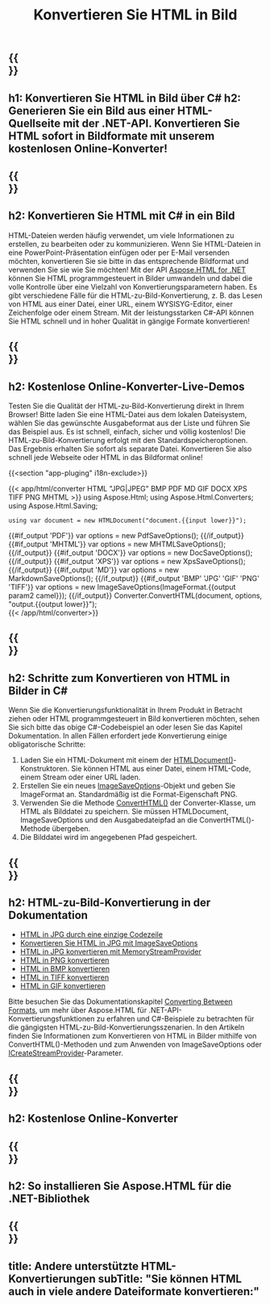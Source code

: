 ﻿---
translation: true
template: /templates/_template-conversion-child.md
title: Konvertieren Sie HTML in Bild
description: Konvertieren Sie HTML in C# in ein Bild. Verwenden Sie einfach die Konverter-API innerhalb von ASP.NET oder einer beliebigen .NET-Anwendung. Probieren Sie kostenlos den Online-HTML-zu-Bild-Konverter aus!
url: /net/conversion/html-to-image/
family: html
platformtag: net
feature: conversion
informat: HTML
outformat: Image
otherformats: PDF DOCX XPS JPEG GIF PNG TIFF BMP XHTML MHTML MD
---

{{<section banner>}}
---
h1: Konvertieren Sie HTML in Bild über C#
h2: Generieren Sie ein Bild aus einer HTML-Quellseite mit der .NET-API. Konvertieren Sie HTML sofort in Bildformate mit unserem kostenlosen Online-Konverter!
---

{{<section overview>}}
---
h2: Konvertieren Sie HTML mit C# in ein Bild
---

HTML-Dateien werden häufig verwendet, um viele Informationen zu erstellen, zu bearbeiten oder zu kommunizieren. Wenn Sie HTML-Dateien in eine PowerPoint-Präsentation einfügen oder per E-Mail versenden möchten, konvertieren Sie sie bitte in das entsprechende Bildformat und verwenden Sie sie wie Sie möchten! Mit der API [Aspose.HTML for .NET](https://products.aspose.com/html/net/) können Sie HTML programmgesteuert in Bilder umwandeln und dabei die volle Kontrolle über eine Vielzahl von Konvertierungsparametern haben. Es gibt verschiedene Fälle für die HTML-zu-Bild-Konvertierung, z. B. das Lesen von HTML aus einer Datei, einer URL, einem WYSISYG-Editor, einer Zeichenfolge oder einem Stream. Mit der leistungsstarken C#-API können Sie HTML schnell und in hoher Qualität in gängige Formate konvertieren!

{{<section demos>}}
---
h2: Kostenlose Online-Konverter-Live-Demos
---

Testen Sie die Qualität der HTML-zu-Bild-Konvertierung direkt in Ihrem Browser! Bitte laden Sie eine HTML-Datei aus dem lokalen Dateisystem, wählen Sie das gewünschte Ausgabeformat aus der Liste und führen Sie das Beispiel aus. Es ist schnell, einfach, sicher und völlig kostenlos! Die HTML-zu-Bild-Konvertierung erfolgt mit den Standardspeicheroptionen. Das Ergebnis erhalten Sie sofort als separate Datei. Konvertieren Sie also schnell jede Webseite oder HTML in das Bildformat online!

{{<section "app-pluging" i18n-exclude>}}

{{< app/html/converter HTML "JPG|JPEG" BMP PDF MD  GIF DOCX XPS TIFF PNG MHTML >}}
using Aspose.Html;
using Aspose.Html.Converters;
using Aspose.Html.Saving;

    using var document = new HTMLDocument("document.{{input lower}}");
{{#if_output 'PDF'}}
    var options = new PdfSaveOptions();
{{/if_output}}
{{#if_output 'MHTML'}}
    var options = new MHTMLSaveOptions();
{{/if_output}}
{{#if_output 'DOCX'}}
    var options = new DocSaveOptions();
{{/if_output}}
{{#if_output 'XPS'}}
    var options = new XpsSaveOptions();
{{/if_output}}
{{#if_output 'MD'}}
    var options = new MarkdownSaveOptions();
{{/if_output}}
{{#if_output 'BMP' 'JPG' 'GIF' 'PNG' 'TIFF'}}
    var options = new ImageSaveOptions(ImageFormat.{{output param2 camel}});
{{/if_output}}
    Converter.ConvertHTML(document, options, "output.{{output lower}}");   
{{< /app/html/converter>}} 


{{<section steps>}}
---
h2: Schritte zum Konvertieren von HTML in Bilder in C#
---

Wenn Sie die Konvertierungsfunktionalität in Ihrem Produkt in Betracht ziehen oder HTML programmgesteuert in Bild konvertieren möchten, sehen Sie sich bitte das obige C#-Codebeispiel an oder lesen Sie das Kapitel Dokumentation. In allen Fällen erfordert jede Konvertierung einige obligatorische Schritte:
1. Laden Sie ein HTML-Dokument mit einem der [HTMLDocument()](https://reference.aspose.com/html/net/aspose.html/htmldocument)-Konstruktoren. Sie können HTML aus einer Datei, einem HTML-Code, einem Stream oder einer URL laden.
1. Erstellen Sie ein neues [ImageSaveOptions](https://reference.aspose.com/html/net/aspose.html.saving/imagesaveoptions)-Objekt und geben Sie ImageFormat an. Standardmäßig ist die Format-Eigenschaft PNG.
1. Verwenden Sie die Methode [ConvertHTML()](https://reference.aspose.com/html/net/aspose.html.converters/converter/converthtml/) der Converter-Klasse, um HTML als Bilddatei zu speichern. Sie müssen HTMLDocument, ImageSaveOptions und den Ausgabedateipfad an die ConvertHTML()-Methode übergeben.
1. Die Bilddatei wird im angegebenen Pfad gespeichert.




{{<section documentation>}}
---
h2: HTML-zu-Bild-Konvertierung in der Dokumentation
---

 - <a href="https://docs.aspose.com/html/net/converting-between-formats/html-to-jpg/#html-to-jpg-durch-eine-einzelne-codezeile " target="_blank">HTML in JPG durch eine einzige Codezeile</a>
 - <a href="https://docs.aspose.com/html/net/converting-between-formats/html-to-jpg/#convert-html-to-jpg-using-imagesaveoptions" target="_blank" >Konvertieren Sie HTML in JPG mit ImageSaveOptions</a>
 - <a href="https://docs.aspose.com/html/net/converting-between-formats/html-to-jpg/#output-stream-providers" target="_blank">HTML in JPG konvertieren mit MemoryStreamProvider</a>
 - <a href="https://docs.aspose.com/html/net/converting-between-formats/html-to-png/" target="_blank">HTML in PNG konvertieren</a>
 - <a href="https://docs.aspose.com/html/net/converting-between-formats/html-to-bmp/" target="_blank">HTML in BMP konvertieren</a>
 - <a href="https://docs.aspose.com/html/net/converting-between-formats/html-to-tiff/" target="_blank">HTML in TIFF konvertieren</a>
 - <a href="https://docs.aspose.com/html/net/converting-between-formats/html-to-gif/" target="_blank">HTML in GIF konvertieren</a>

Bitte besuchen Sie das Dokumentationskapitel [Converting Between Formats](https://docs.aspose.com/html/net/converting-between-formats/), um mehr über Aspose.HTML für .NET-API-Konvertierungsfunktionen zu erfahren und C#-Beispiele zu betrachten für die gängigsten HTML-zu-Bild-Konvertierungsszenarien. In den Artikeln finden Sie Informationen zum Konvertieren von HTML in Bilder mithilfe von ConvertHTML()-Methoden und zum Anwenden von ImageSaveOptions oder [ICreateStreamProvider](https://reference.aspose.com/html/net/aspose.html.io/icreatestreamprovider)-Parameter.

{{<section online-converters>}}
---
h2: Kostenlose Online-Konverter
---

{{<section get-started>}}
---
h2: So installieren Sie Aspose.HTML für die .NET-Bibliothek
---

{{<section other-conversions>}}
---
title: Andere unterstützte HTML-Konvertierungen
subTitle: "Sie können HTML auch in viele andere Dateiformate konvertieren:"
---